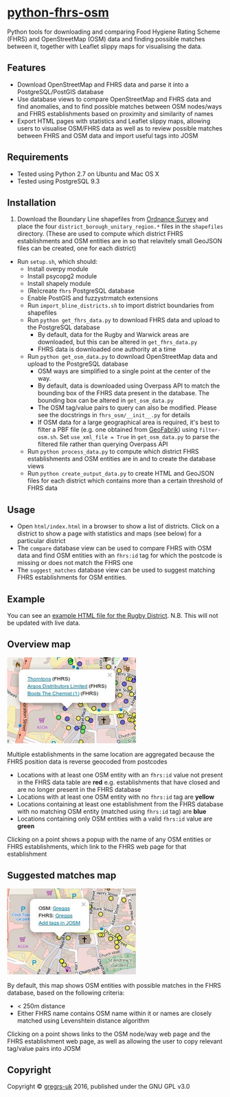 # [python-fhrs-osm](http://github.com/gregrs-uk/python-fhrs-osm)
Python tools for downloading and comparing Food Hygiene Rating Scheme (FHRS) and OpenStreetMap (OSM) data and finding possible matches between it, together with Leaflet slippy maps for visualising the data.

## Features
* Download OpenStreetMap and FHRS data and parse it into a PostgreSQL/PostGIS database
* Use database views to compare OpenStreetMap and FHRS data and find anomalies, and to find possible matches between OSM nodes/ways and FHRS establishments based on proximity and similarity of names
* Export HTML pages with statistics and Leaflet slippy maps, allowing users to visualise OSM/FHRS data as well as to review possible matches between FHRS and OSM data and import useful tags into JOSM

## Requirements
* Tested using Python 2.7 on Ubuntu and Mac OS X
* Tested using PostgreSQL 9.3

## Installation
1. Download the Boundary Line shapefiles from
[Ordnance Survey](https://www.ordnancesurvey.co.uk/opendatadownload/) and
place the four `district_borough_unitary_region.*` files in the `shapefiles` directory. (These are used to compute which district FHRS establishments and OSM entities are in so that relavitely small GeoJSON files can be created, one for each district)
* Run `setup.sh`, which should:
    * Install overpy module
    * Install psycopg2 module
    * Install shapely module
    * (Re)create `fhrs` PostgreSQL database
    * Enable PostGIS and fuzzystrmatch extensions
    * Run `import_bline_districts.sh` to import district boundaries from shapefiles
    * Run `python get_fhrs_data.py` to download FHRS data and upload to the PostgreSQL database
        * By default, data for the Rugby and Warwick areas are downloaded, but this can be altered in `get_fhrs_data.py`
        * FHRS data is downloaded one authority at a time
    * Run `python get_osm_data.py` to download OpenStreetMap data and upload to the PostgreSQL database
        * OSM ways are simplified to a single point at the center of the way.
        * By default, data is downloaded using Overpass API to match the bounding box of the FHRS data present in the database. The bounding box can be altered in `get_osm_data.py`
        * The OSM tag/value pairs to query can also be modified. Please see the docstrings in `fhrs_osm/__init__.py` for details
        * If OSM data for a large geographical area is required, it's best to filter a PBF file (e.g. one obtained from [GeoFabrik](http://download.geofabrik.de/europe/great-britain.html)) using `filter-osm.sh`. Set `use_xml_file = True` in `get_osm_data.py` to parse the filtered file rather than querying Overpass API
    * Run `python process_data.py` to compute which district FHRS establishments and OSM entities are in and to create the database views
    * Run `python create_output_data.py` to create HTML and GeoJSON files for each district which contains more than a certain threshold of FHRS data

## Usage
* Open `html/index.html` in a browser to show a list of districts. Click on a district to show a page with statistics and maps (see below) for a particular district
* The `compare` database view can be used to compare FHRS with OSM data and find OSM entities with an `fhrs:id` tag for which the postcode is missing or does not match the FHRS one
* The `suggest_matches` database view can be used to suggest matching FHRS establishments for OSM entities.

## Example

You can see an [example HTML file for the Rugby District](https://dl.dropboxusercontent.com/u/42978572/python-fhrs-osm-example/example.html). N.B. This will not be updated with live data.

## Overview map

![Example overview map](examples/overview.jpg)

Multiple establishments in the same location are aggregated because the FHRS position data is reverse geocoded from postcodes
* Locations with at least one OSM entity with an `fhrs:id` value not present in the FHRS data table are **red** e.g. establishments that have closed and are no longer present in the FHRS database
* Locations with at least one OSM entity with no `fhrs:id` tag are **yellow**
* Locations containing at least one establishment from the FHRS database with no matching OSM entity (matched using `fhrs:id` tag) are **blue**
* Locations containing only OSM entities with a valid `fhrs:id` value are **green**

Clicking on a point shows a popup with the name of any OSM entities or FHRS establishments, which link to the FHRS web page for that establishment

## Suggested matches map

![Example suggested matches map](examples/match.jpg)

By default, this map shows OSM entities with possible matches in the FHRS database, based on the following criteria:
* < 250m distance
* Either FHRS name contains OSM name within it or names are closely matched using Levenshtein distance algorithm

Clicking on a point shows links to the OSM node/way web page and the FHRS establishment web page, as well as allowing the user to copy relevant tag/value pairs into JOSM

## Copyright

Copyright &copy; [gregrs-uk](http://github.com/gregrs-uk/) 2016, published under the GNU GPL v3.0
